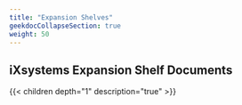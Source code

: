 ```yaml
---
title: "Expansion Shelves"
geekdocCollapseSection: true
weight: 50
---
```


## iXsystems Expansion Shelf Documents

{{< children depth="1" description="true" >}}